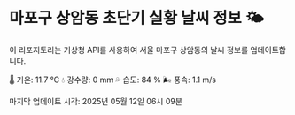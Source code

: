 
# 마포구 상암동 초단기 실황 날씨 정보 🌤️

이 리포지토리는 기상청 API를 사용하여 서울 마포구 상암동의 날씨 정보를 업데이트합니다. 

🌡️ 기온: 11.7 ℃
💧 강수량: 0 mm
💦 습도: 84 %
🌬️ 풍속: 1.1 m/s

마지막 업데이트 시각: 2025년 05월 12일 06시 09분    
